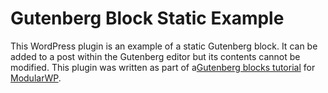 # Gutenberg Block Static Example

This WordPress plugin is an example of a static Gutenberg block. It can be added to a post within the Gutenberg editor but its contents cannot be modified. This plugin was written as part of a[Gutenberg blocks tutorial](https://modularwp.com/how-to-build-gutenberg-blocks/) for [ModularWP](https://modularwp.com/).